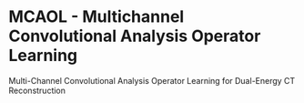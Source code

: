 # MCAOL - Multichannel Convolutional Analysis Operator Learning
Multi-Channel Convolutional Analysis Operator Learning for Dual-Energy CT Reconstruction

